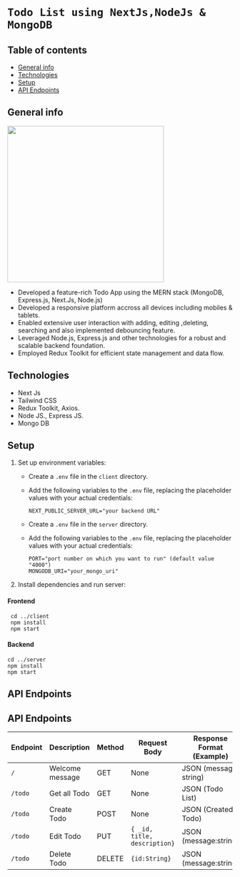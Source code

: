 # `Todo List using NextJs,NodeJs & MongoDB`

## Table of contents
* [General info](#general-info)
* [Technologies](#technologies)
* [Setup](#setup)
* [API Endpoints](#api-endpoints)

## General info
<img src="https://github.com/user-attachments/assets/c960d580-c3c4-4881-a79f-5b7db20aeabe" height="350" >

* Developed a feature-rich Todo App using the MERN stack (MongoDB, Express.js, Next.Js, Node.js)
* Developed a responsive platform accross all devices including mobiles & tablets.
* Enabled extensive user interaction with adding, editing ,deleting, searching and also implemented debouncing feature.
* Leveraged Node.js, Express.js and other technologies for a robust and scalable backend foundation.
* Employed Redux Toolkit for efficient state management and data flow.

## Technologies
* Next Js
* Tailwind CSS
* Redux Toolkit, Axios.
* Node JS., Express JS.
* Mongo DB
   
## Setup
1. Set up environment variables:
   - Create a `.env` file in the `client` directory.
   - Add the following variables to the `.env` file, replacing the placeholder values with your actual credentials:
     ```
     NEXT_PUBLIC_SERVER_URL="your backend URL"
     ```

   - Create a `.env` file in the `server` directory.
   - Add the following variables to the `.env` file, replacing the placeholder values with your actual credentials:
     ```
     PORT="port number on which you want to run" (default value "4000")
     MONGODB_URI="your_mongo_uri"
     ```
2. Install dependencies and run server:
#### Frontend
```
 cd ../client
 npm install
 npm start
```
#### Backend
```
cd ../server
npm install
npm start
```

## API Endpoints

## API Endpoints

| Endpoint | Description | Method | Request Body | Response Format (Example) |
|----------|-------------|--------|--------------|----------------------------|
| `/` | Welcome message | GET | None | JSON (message: string) |
| `/todo` | Get all Todo | GET | None | JSON (Todo List) |
| `/todo` | Create Todo | POST | None | JSON (Created Todo) |
| `/todo` | Edit Todo | PUT | `{ _id, title, description}` | JSON (message:string) | 
| `/todo` | Delete Todo | DELETE | `{id:String}` | JSON (message:string) |


